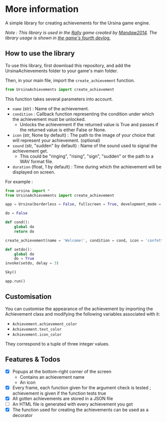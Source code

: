 # More information
A simple library for creating achievements for the Ursina game engine.

*Note : This library is used in the [Rally](https://mandaw2014.itch.io/rally) game created by [Mandaw2014](https://github.com/mandaw2014/). The library usage is shown in [the game's fourth devlog.](https://www.youtube.com/watch?v=Akqf1_ethQ8)*

## How to use the library
To use this library, first download this repository, and add the UrsinaAchievements folder to your game's main folder.

Then, in your main file, import the `create_achievement` function.
```python
from UrsinaAchievements import create_achievement
```

This function takes several parameters into account.
- `name` (str) : Name of the achievement.
- `condition` : Callback function representing the condition under which the achievement must be unlocked.
  - Unlocks the achievement if the returned value is True and passes if the returned value is either False or None.
- `icon` (str, None by default) : The path to the image of your choice that will represent your achievement. (optional)
- `sound` (str, "sudden" by default) : Name of the sound used to signal the achievement get.
  - This could be "ringing", "rising", "sign", "sudden" or the path to a WAV format file.
- `duration` (float, 1 by default) : Time during which the achievement will be displayed on screen.

For example :
```python
from ursina import *
from UrsinaAchievements import create_achievement

app = Ursina(borderless = False, fullscreen = True, development_mode = False)

do = False

def cond():
    global do
    return do

create_achievement(name = 'Welcome!', condition = cond, icon = 'confetti', sound = 'sudden', duration = 1.5)

def setdo():
    global do
    do = True
invoke(setdo, delay = 3)

Sky()

app.run()
```

## Customisation
You can customise the appearance of the achievement by importing the Achievement class and modifying the following variables associated with it:
- `Achievement.achievement_color`
- `Achievement.text_color`
- `Achievement.icon_color`

They correspond to a tuple of three integer values.

## Features & Todos
- [x] Popups at the bottom-right corner of the screen
  - Contains an achievement name
  - An icon
- [x] Every frame, each function given for the argument check is tested ; achievement is given if the function tests true
- [x] All gotten achievements are stored in a JSON file
- [ ] An HTML file is generated with every achievement you got
- [x] The function used for creating the achievements can be used as a decorator
